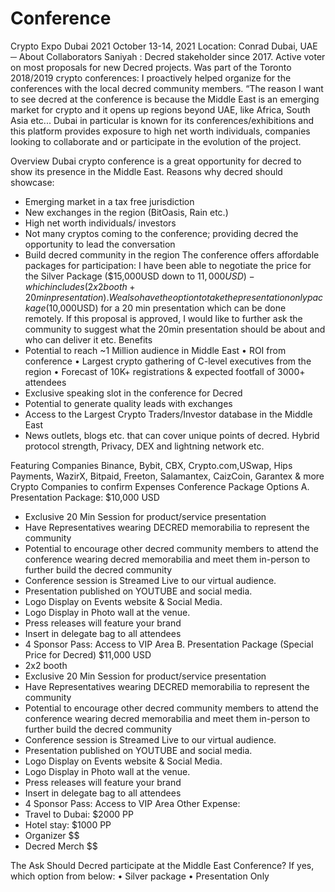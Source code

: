 # Conference
Crypto Expo Dubai 2021
October 13-14, 2021
Location: Conrad Dubai, UAE
─
About Collaborators
Saniyah : Decred stakeholder since 2017. Active voter on most proposals for new Decred projects. Was part of the Toronto 2018/2019 crypto conferences: I proactively helped organize for the conferences with the local decred community members.
“The reason I want to see decred at the conference is because the Middle East is an emerging market for crypto and it opens up regions beyond UAE, like Africa, South Asia etc... Dubai in particular is known for its conferences/exhibitions and this platform provides exposure to high net worth individuals, companies looking to collaborate and or participate in the evolution of the project. 




Overview
Dubai crypto conference is a great opportunity for decred to show its presence in the Middle East.
Reasons why decred should showcase:
-	Emerging market in a tax free jurisdiction
-	New exchanges in the region (BitOasis, Rain etc.)
-	High net worth individuals/ investors
-	Not many cryptos coming to the conference; providing decred the opportunity to lead the conversation
-	Build decred community in the region
The conference offers affordable packages for participation: I have been able to negotiate the price for the Silver Package ($15,000USD down to $11,000USD)- which includes ( 2x2 booth+20 min presentation). We also have the option to take the presentation only package ($10,000USD) for a 20 min presentation which can be done remotely. If this proposal is approved, I would like to further ask the community to suggest what the 20min presentation should be about and who can deliver it etc.
Benefits
-	Potential to reach ~1 Million audience in Middle East
•	ROI from conference
•	Largest crypto gathering of C-level executives from the region
•	Forecast of 10K+ registrations & expected footfall of 3000+ attendees
-	Exclusive speaking slot in the conference for Decred
-	Potential to generate quality leads with exchanges
-	Access to the Largest Crypto Traders/Investor database in the Middle East
-	News outlets, blogs etc. that can cover unique points of decred. Hybrid protocol strength, Privacy, DEX and lightning network etc.


Featuring Companies
Binance,  Bybit, CBX, Crypto.com,USwap, Hips Payments, WazirX, Bitpaid, Freeton,  Salamantex, CaizCoin,  Garantex & more Crypto Companies to confirm
Expenses
Conference Package Options
A.  Presentation Package: $10,000 USD
-	Exclusive 20 Min Session for product/service presentation
-	Have Representatives wearing DECRED memorabilia to represent the community
-	Potential to encourage other decred community members to attend the conference wearing decred memorabilia and meet them in-person to further build the decred community
-	Conference session is Streamed Live to our virtual audience.
-	Presentation published on YOUTUBE and social media.
-	Logo Display on Events website & Social Media.
-	Logo Display in Photo wall at the venue.
-	Press releases will feature your brand
-	Insert in delegate bag to all attendees
-	4 Sponsor Pass: Access to VIP Area
B.  Presentation Package (Special Price for Decred) $11,000 USD
-	2x2 booth
-	Exclusive 20 Min Session for product/service presentation
-	Have Representatives wearing DECRED memorabilia to represent the community
-	Potential to encourage other decred community members to attend the conference wearing decred memorabilia and meet them in-person to further build the decred community
-	Conference session is Streamed Live to our virtual audience.
-	Presentation published on YOUTUBE and social media.
-	Logo Display on Events website & Social Media.
-	Logo Display in Photo wall at the venue.
-	Press releases will feature your brand
-	Insert in delegate bag to all attendees
-	4 Sponsor Pass: Access to VIP Area
Other Expense:
-	Travel to Dubai: $2000 PP
-	Hotel stay: $1000 PP
-	Organizer $$
-	Decred Merch $$
 
The Ask
Should Decred participate at the Middle East Conference? If yes, which option from below:
•	Silver package
•	Presentation Only 
